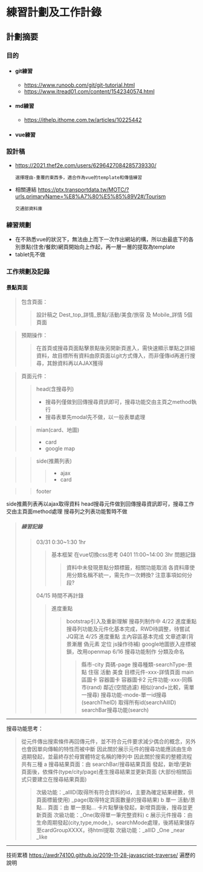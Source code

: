# 練習計劃及工作計錄
## 計劃摘要
### 目的
* #### git練習
    * https://www.runoob.com/git/git-tutorial.html
    * https://www.itread01.com/content/1542340574.html 

* #### md練習
    * https://ithelp.ithome.com.tw/articles/10225442

* #### vue練習
### 設計稿
* https://2021.thef2e.com/users/6296427084285739330/

    `選擇理由-重覆的東西多，適合作為vue的template和傳值練習`

* 相關連結
https://ptx.transportdata.tw/MOTC/?urls.primaryName=%E8%A7%80%E5%85%89V2#/Tourism

    `交通部資料庫`


### 練習規劃
* 在不熟悉vue的狀況下，無法由上而下一次作出網站的構，所以由最底下的各別景點(住舍/餐飲)網頁開始向上作起，再一層一層的提取為template
* tablet先不做

### 工作規劃及記錄
 #### 景點頁面
>包含頁面：
>>設計稿之 Dest_top_詳情_景點/活動/美食/旅宿 及 Mobile_詳情 5個頁面

>預期操作：
>>在首頁或搜尋頁面點擊景點後另開新頁進入，需快速顯示單點之詳細資料，故目標所有資料由原頁面以git方式傳入，而非僅傳id再進行搜尋，其餘資料再以AJAX獲得


>頁面元件：
>>head(含搜尋列)
>>* 搜尋列僅做到回傳搜尋資訊即可，搜尋功能交由主頁之method執行
>>* 搜尋表單先modal先不做，以一般表單處理

>>mian(card、地圖)
>>* card
>>* google map


>>side(推薦列表)
>>>* ajax 
>>>* card

>>footer

side推薦列表再以ajax取得資料
head搜尋元件做到回傳搜尋資訊即可，搜尋工作交由主頁面method處理
搜尋列之列表功能暫時不做

> ##### 練習記錄
>> 03/31 0:30~1:30 1hr
>>>基本框架 在vue切換css思考
>>0401 11:00~14:00 3hr
>>>問題記錄
>>>>資料中未發現景點分類標籤，相關功能取消
>>>>各資料庫使用分類名稱不統一，需先作一次轉換?
>>>>注意事項如何分段?
>>>>
>> 04/15 時間不再計錄
>>> 進度重點
>>>>bootstrap引入及重新理解
>>>>搜尋列制作中
>> 4/22
>>>進度重點
>>>>搜尋列功能及元件化基本完成，RWD待調整，待嘗試JQ寫法
>> 4/25
>>>進度重點
>>>>主內容區基本完成
>>>>文章遮罩(背景漸層 偽元素 定位 js操作待補)
>>>>google地圖嵌入座標被鎖，改用openmap
>> 6/16
>>>搜尋功能制作
>>>>分類及命名
>>>>>縣市-city
>>>>>頁碼-page
>>>>>搜尋種類-searchType-景點 住宿 活動 美食
>>>>>目標元件-xxx-詳情頁面 main區圖卡 容器圖卡 容器圖卡2
>>>>元件功能-xxx-同縣市(rand) 鄰近(空間過濾) 相似(rand+比較，需單一搜尋)
>>>>搜尋功能-mode-單一id搜尋(searchTheID)  取得所有id(searchAllID) searchBar搜尋功能(search)
-------
搜尋功能思考：
>從元件傳出搜索條件再回傳元件，並不符合元件要求減少偶合的概念，另外也會因單向傳輸的特性而被中斷
>因此關於展示元件的搜尋功能應該由生命週期發起，並最終存於母實體特定名稱的陣列中
>因此關於搜索的整體流程共有三種
>a 搜尋結果頁面：由 searchBar/搜尋結果頁面 發起，新增/更新 頁面後，依條件(type/city/page)產生搜尋結果並更新頁面
>(大部份相關函式只要建立在搜尋結果頁面)
>>次級功能：_allID(取得所有符合資料的id，主要為確定結果總數，供頁面標籤使用)
>>         _page(取得特定頁面數量的搜尋結果)
>b 單一 活動/景點… 頁面：由 單一景點… 卡片點擊後發起，新增頁面後，搜尋並更新頁面
>>次級功能：_One(取得單一筆完整資料)
>c 展示元件搜尋：由生命周期發起(city,type,mode,)，searchMode處理，後將結果儲存至cardGroupXXXX，待html提取
>>次級功能：_allID _One _near _like 


---------------
技術累積
https://awdr74100.github.io/2019-11-28-javascript-traverse/
遍歷的說明